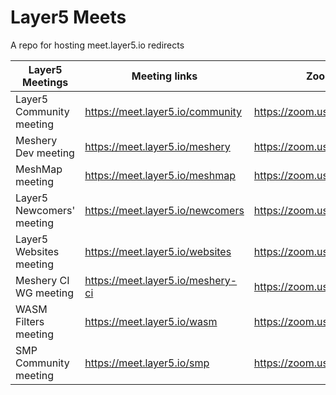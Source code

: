 # Layer5 Meets

A repo for hosting meet.layer5.io redirects

| Layer5 Meetings           | Meeting links                        | Zoom links                    |
|---------------------------|--------------------------------------|-------------------------------|
| Layer5 Community meeting  | https://meet.layer5.io/community     | https://zoom.us/j/92211493668 |   
| Meshery Dev meeting       | https://meet.layer5.io/meshery       | https://zoom.us/j/94500620644 |   
| MeshMap meeting           | https://meet.layer5.io/meshmap       | https://zoom.us/s/96203889603 |   
| Layer5 Newcomers' meeting | https://meet.layer5.io/newcomers     | https://zoom.us/j/95863370241 |   
| Layer5 Websites meeting   | https://meet.layer5.io/websites      | https://zoom.us/s/96393160667 |   
| Meshery CI WG meeting     | https://meet.layer5.io/meshery-ci    | https://zoom.us/j/95648229301 |
| WASM Filters meeting      | https://meet.layer5.io/wasm          | https://zoom.us/j/96726290619 |
| SMP Community meeting     | https://meet.layer5.io/smp           | https://zoom.us/j/95676952262 |
 